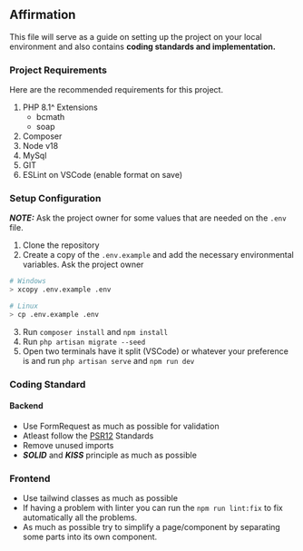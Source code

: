 ## Affirmation

This file will serve as a guide on setting up the project on your local environment and also contains **coding standards and implementation.**

### Project Requirements
Here are the recommended requirements for this project.

1. PHP 8.1^
  Extensions
   - bcmath
   - soap
2. Composer
3. Node v18
4. MySql
5. GIT
6. ESLint on VSCode (enable format on save)


### Setup Configuration

***NOTE:*** Ask the project owner for some values that are needed on the ```.env``` file.

1. Clone the repository
2. Create a copy of the ```.env.example``` and add the necessary environmental variables. Ask the project owner
```bash
# Windows
> xcopy .env.example .env

# Linux
> cp .env.example .env
```
3. Run ```composer install``` and ```npm install```
4. Run ```php artisan migrate --seed```
5. Open two terminals have it split (VSCode) or whatever your preference is and run ```php artisan serve``` and ```npm run dev```

### Coding Standard
#### Backend
- Use FormRequest as much as possible for validation
- Atleast follow the [PSR12](https://www.php-fig.org/psr/psr-12/) Standards
- Remove unused imports
- ***SOLID*** and ***KISS*** principle as much as possible

### Frontend
- Use tailwind classes as much as possible
- If having a problem with linter you can run the ```npm run lint:fix``` to fix automatically all the problems. 
- As much as possible try to simplify a page/component by separating some parts into its own component.